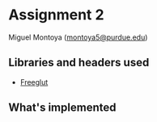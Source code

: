 # Assignment 2

Miguel Montoya (montoya5@purdue.edu)

## Libraries and headers used

- [Freeglut](http://freeglut.sourceforge.net/)

## What's implemented
